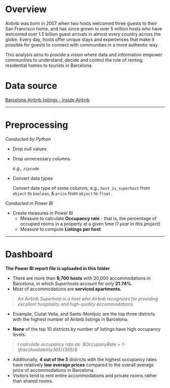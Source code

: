 # Overview

Airbnb was born in 2007 when two hosts welcomed three guests to their San Francisco home, and has since grown to over 5 million hosts who have welcomed over 1.5 billion guest arrivals in almost every country across the globe. Every day, hosts offer unique stays and experiences that make it possible for guests to connect with communities in a more authentic way.

This analysis aims to provide a vision where data and information empower communities to understand, decide and control the role of renting residential homes to tourists in Barcelona.

# Data source

[Barcelona Airbnb listings - Inside Airbnb](https://www.kaggle.com/datasets/zakariaeyoussefi/barcelona-airbnb-listings-inside-airbnb)


---

# Preprocessing

*Conducted by Python*

- Drop null values
- Drop unnecessary columns
    
     *e.g., `zipcode`*
    
- Convert data types
    
    Convert data type of some columns, e.g., `host_is_superhost` from `object` to `boolean`, & `price` from `object` to `float`.
    

*Conducted in Power BI*

- Create measures in Power BI
    - Measure to calculate **Occupancy rate** - that is, the percentage of occupied rooms in a property at a given time *(1 year in this project)*
    - Measure to compute **Listings per host**

---

# Dashboard

**The Power BI report file is uploaded in this folder**

- There are more than **9,700 hosts** with 20,000 accommodations in Barcelona, in which *Superhosts* account for only **21.74%**.
- Most of accommodations are **serviced apartments.**

> *An Airbnb Superhost is a host who Airbnb recognizes for providing excellent hospitality and high-quality accommodations.*
> 
- Eixample, Ciutat Vella, and Sants-Montjuïc are the top three districts with the highest number of Airbnb listings in Barcelona.

- **None** of the top 10 districts by number of listings have high occupancy levels.

> *I calculate occupancy rate as:      $OccupanyRate = 1-\frac{Availability365}{365}$*
> 
- Additionally, **4 out of the 5** districts with the highest occupancy rates have relatively **low average prices** compared to the overall average price of accommodations in Barcelona.
- Visitors tend to rent entire accommodations and private rooms rather than shared rooms.
